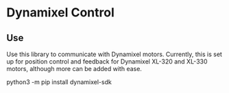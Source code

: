 # Dynamixel Control

## Use
Use this library to communicate with Dynamixel motors. Currently, this is set up for position control and feedback for Dynamixel XL-320 and XL-330 motors, although more can be added with ease.

python3 -m pip install dynamixel-sdk